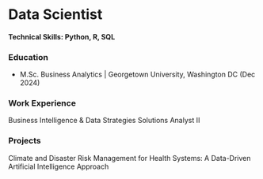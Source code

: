 # Data Scientist

#### Technical Skills: Python, R, SQL

### Education
- M.Sc. Business Analytics | Georgetown University, Washington DC (Dec 2024)

### Work Experience
Business Intelligence & Data Strategies Solutions Analyst II

### Projects
Climate and Disaster Risk Management for Health Systems:
A Data-Driven Artificial Intelligence Approach
